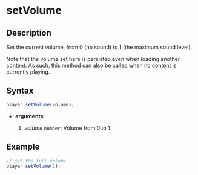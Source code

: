 # setVolume

## Description

Set the current volume, from 0 (no sound) to 1 (the maximum sound level).

Note that the volume set here is persisted even when loading another content. As such,
this method can also be called when no content is currently playing.

## Syntax

```js
player.setVolume(volume);
```

- **arguments**:

  1.  _volume_ `number`: Volume from 0 to 1.

## Example

```js
// set the full volume
player.setVolume(1);
```
